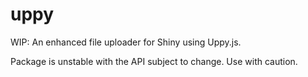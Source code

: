 # uppy

WIP: An enhanced file uploader for Shiny using Uppy.js.

Package is unstable with the API subject to change.  Use with caution.
